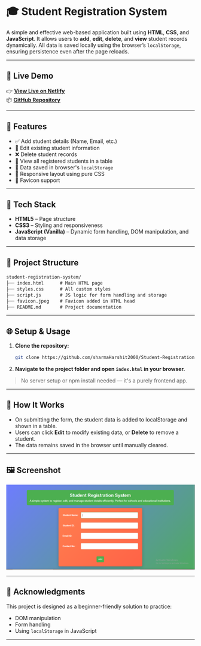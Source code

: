 ﻿# 🎓 Student Registration System

A simple and effective web-based application built using **HTML**, **CSS**, and **JavaScript**. It allows users to **add**, **edit**, **delete**, and **view** student records dynamically. All data is saved locally using the browser’s `localStorage`, ensuring persistence even after the page reloads.

---

## 🔗 Live Demo

👉 **[View Live on Netlify](https://registrationformstudent.netlify.app/)**  
📦 **[GitHub Repository](https://github.com/sharmaHarshit2000/Student-Registration-System.git)**

---

## 📌 Features

- ✅ Add student details (Name, Email, etc.)
- 📝 Edit existing student information
- ❌ Delete student records
- 📄 View all registered students in a table
- 💾 Data saved in browser's `localStorage`
- 📱 Responsive layout using pure CSS
- 🌟 Favicon support

---

## 🧩 Tech Stack

- **HTML5** – Page structure  
- **CSS3** – Styling and responsiveness  
- **JavaScript (Vanilla)** – Dynamic form handling, DOM manipulation, and data storage

---

## 📂 Project Structure

```
student-registration-system/
├── index.html      # Main HTML page
├── styles.css      # All custom styles
├── script.js       # JS logic for form handling and storage
├── favicon.jpeg    # Favicon added in HTML head
├── README.md       # Project documentation
```

---

## 🌐 Setup & Usage

1. **Clone the repository:**
   ```bash
   git clone https://github.com/sharmaHarshit2000/Student-Registration-System.git
   ```
2. **Navigate to the project folder and open `index.html` in your browser.**

> No server setup or npm install needed — it's a purely frontend app.

---

## 🧠 How It Works

- On submitting the form, the student data is added to localStorage and shown in a table.
- Users can click **Edit** to modify existing data, or **Delete** to remove a student.
- The data remains saved in the browser until manually cleared.

---

## 🖼️ Screenshot

![Student Registration System Screenshot](./screenshot.png)

---

## 🙌 Acknowledgments

This project is designed as a beginner-friendly solution to practice:

- DOM manipulation
- Form handling
- Using `localStorage` in JavaScript

---